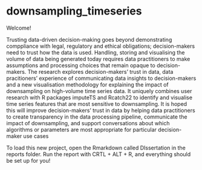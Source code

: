 # downsampling_timeseries

Welcome!

Trusting data-driven decision-making goes beyond demonstrating comppliance with legal, regulatory and ethical obligations; decision-makers need to trust how the data is used. Handling, storing and visualising the volume of data being generated today requires data practitioners to make assumptions and processing choices that remain opaque to decision-makers. The research explores decision-makers’ trust in data, data pracitioners’ experience of communicating data insights to decision-makers and a new visualisation methodology for explaining the impact of downsampling on high-volume time series data. It uniquely combines user research with R packages imputeTS and Rcatch22 to identify and visualise time series features that are most sensitive to downsampling. It is hoped this will improve decision-makers’ trust in data by helping data practitioners to create transparency in the data processing pipeline, communicate the impact of downsampling, and support conversations about which algorithms or parameters are most appropriate for particular decision-maker use cases

To load this new project, open the Rmarkdown called DIssertation in the reports folder. Run the report with CRTL + ALT + R, and everything should be set up for you!
